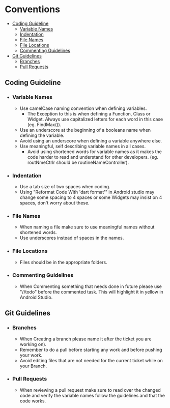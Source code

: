 # Conventions
- [Coding Guideline](#coding-guideline)
  - [Variable Names](#variable-names)
  - [Indentation](#indentation)
  - [File Names](#file-names)
  - [File Locations](#file-locations)
  - [Commenting Guidelines](#commenting-guidelines)
- [Git Guidelines](#git-guidelines)
  - [Branches](#branches)
  - [Pull Requests](#pull-requests)

## Coding Guideline

- ### Variable Names
  - Use camelCase naming convention when defining variables.
    - The Exception to this is when defining a Function, Class or Widget. Always use capitalized letters for each word in this case (eg. FindMax()).
  - Use an underscore at the beginning of a booleans name when defining the variable.
  - Avoid using an underscore when defining a variable anywhere else.
  - Use meaningful, self describing variable names in all cases.
    - Avoid using shortened words for variable names as it makes the code harder to read and understand for other developers. (eg. routNmeCtrlr should be routineNameController).

- ### Indentation
  - Use a tab size of two spaces when coding.
  - Using "Reformat Code With 'dart format'" in Android studio may change some spacing to 4 spaces or some Widgets may insist on 4 spaces, don't worry about these.

- ### File Names
  - When naming a file make sure to use meaningful names without shortened words.
  - Use underscores instead of spaces in the names.

- ### File Locations
  - Files should be in the appropriate folders.

- ### Commenting Guidelines
  - When Commenting something that needs done in future please use "//todo" before the commented task. This will highlight it in yellow in Android Studio.

## Git Guidelines

- ### Branches
  - When Creating a branch please name it after the ticket you are working on).
  - Remember to do a pull before starting any work and before pushing your work.
  - Avoid editing files that are not needed for the current ticket while on your Branch.

- ### Pull Requests
  - When reviewing a pull request make sure to read over the changed code and verify the variable names follow the guidelines and that the code works.